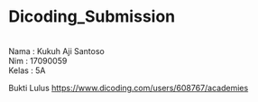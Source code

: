 # Dicoding_Submission

<br> Nama : Kukuh Aji Santoso
<br> Nim  : 17090059
<br> Kelas : 5A

Bukti Lulus https://www.dicoding.com/users/608767/academies
